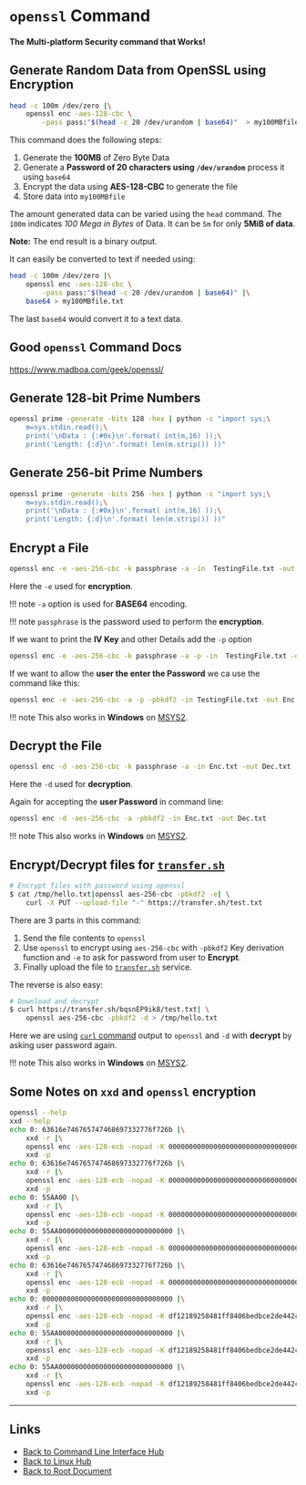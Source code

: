 # `openssl` Command

#### The Multi-platform Security command that Works!

## Generate Random Data from OpenSSL using Encryption
```sh
head -c 100m /dev/zero |\
    openssl enc -aes-128-cbc \
	    -pass pass:"$(head -c 20 /dev/urandom | base64)"  > my100MBfile
```

This command does the following steps:

1.  Generate the **100MB** of <span class="underline">Zero Byte Data</span>
2.  Generate a **Password of 20 characters using `/dev/urandom`** process it using `base64`
3.  Encrypt the data using **AES-128-CBC** to generate the file
4.  Store data into `my100MBfile`

The amount generated data can be varied using the `head` command.
The `100m` indicates *100 Mega in Bytes* of Data.
It can be `5m` for only **5MiB of data**.

**Note:** The end result is a binary output.

It can easily be converted to text if needed using:
```sh
head -c 100m /dev/zero |\
    openssl enc -aes-128-cbc \
	    -pass pass:"$(head -c 20 /dev/urandom | base64)" |\
    base64 > my100MBfile.txt
```

The last `base64` would convert it to a text data.

## Good `openssl` Command Docs

<https://www.madboa.com/geek/openssl/>

## Generate 128-bit Prime Numbers

```sh
openssl prime -generate -bits 128 -hex | python -c "import sys;\
    m=sys.stdin.read();\
    print('\nData : {:#0x}\n'.format( int(m,16) ));\
    print('Length: {:d}\n'.format( len(m.strip()) ))"
```

## Generate 256-bit Prime Numbers

```sh
openssl prime -generate -bits 256 -hex | python -c "import sys;\
    m=sys.stdin.read();\
    print('\nData : {:#0x}\n'.format( int(m,16) ));\
    print('Length: {:d}\n'.format( len(m.strip()) ))"
```

## Encrypt a File

```sh
openssl enc -e -aes-256-cbc -k passphrase -a -in  TestingFile.txt -out Enc.txt
```

Here the `-e` used for **encryption**.

!!! note
     `-a` option is used for **BASE64** encoding.

!!! note
    `passphrase` is the password used to perform the **encryption**.

If we want to print the **IV Key** and other Details add the `-p` option

```sh
openssl enc -e -aes-256-cbc -k passphrase -a -p -in  TestingFile.txt -out Enc.txt
```

If we want to allow the **user the enter the Password** we ca use the command like this:

```sh
openssl enc -e -aes-256-cbc -a -p -pbkdf2 -in TestingFile.txt -out Enc.txt
```

!!! note
    This also works in **Windows** on [MSYS2](../../Windows/MSYS2.md).

## Decrypt the File

```sh
openssl enc -d -aes-256-cbc -k passphrase -a -in Enc.txt -out Dec.txt
```

Here the `-d` used for **decryption**.

Again for accepting the **user Password** in command line:

```sh
openssl enc -d -aes-256-cbc -a -pbkdf2 -in Enc.txt -out Dec.txt
```

!!! note
    This also works in **Windows** on [MSYS2](../../Windows/MSYS2.md).

## Encrypt/Decrypt files for [`transfer.sh`](./transfer-sh.md)

```sh
# Encrypt files with password using openssl
$ cat /tmp/hello.txt|openssl aes-256-cbc -pbkdf2 -e| \
    curl -X PUT --upload-file "-" https://transfer.sh/test.txt
```

There are 3 parts in this command:

1. Send the file contents to `openssl`
2. Use `openssl` to encrypt using `aes-256-cbc` with `-pbkdf2` Key derivation
    function and `-e` to ask for password from user to **Encrypt**.
3. Finally upload the file to [`transfer.sh`](./transfer-sh.md) service.

The reverse is also easy:

```sh
# Download and decrypt
$ curl https://transfer.sh/bqsnEP9ik8/test.txt| \
    openssl aes-256-cbc -pbkdf2 -d > /tmp/hello.txt
```

Here we are using [`curl` command](./curl.md) output to `openssl` and
`-d` with **decrypt** by asking user password again.


!!! note
    This also works in **Windows** on [MSYS2](../../Windows/MSYS2.md).

## Some Notes on `xxd` and `openssl` encryption

```sh
openssl --help
xxd --help
echo 0: 63616e746765747468697332776f726b |\
    xxd -r |\
    openssl enc -aes-128-ecb -nopad -K 00000000000000000000000000000000 |\
    xxd -p
echo 0: 63616e746765747468697332776f726b |\
    xxd -r |\
    openssl enc -aes-128-ecb -nopad -K 00000000000000000000000000000000 |\
    xxd -p
echo 0: 55AA00 |\
    xxd -r |\
    openssl enc -aes-128-ecb -nopad -K 00000000000000000000000000000000 |\
    xxd -p
echo 0: 55AA0000000000000000000000000000 |\
    xxd -r |\
    openssl enc -aes-128-ecb -nopad -K 00000000000000000000000000000000 |\
    xxd -p
echo 0: 63616e746765747468697332776f726b |\
    xxd -r |\
    openssl enc -aes-128-ecb -nopad -K 00000000000000000000000000000000 |\
    xxd -p
echo 0: 00000000000000000000000000000000 |\
    xxd -r |\
    openssl enc -aes-128-ecb -nopad -K df12189258481ff8406bedbce2de442c |\
    xxd -p
echo 0: 55AA0000000000000000000000000000 |\
    xxd -r |\
    openssl enc -aes-128-ecb -nopad -K df12189258481ff8406bedbce2de442c |\
    xxd -p
echo 0: 55AA0000000000000000000000000000 |\
    xxd -r |\
    openssl enc -aes-128-ecb -nopad -K df12189258481ff8406bedbce2de442c |\
    xxd -p
```

----
<!-- Footer Begins Here -->
## Links

- [Back to Command Line Interface Hub](./README.md)
- [Back to Linux Hub](../README.md)
- [Back to Root Document](../../README.md)

